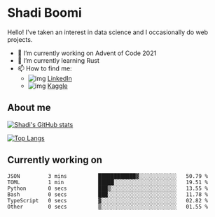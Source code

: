 # Shadi Boomi

Hello! I've taken an interest in data science and I occasionally do web projects.

- 🔭 I’m currently working on Advent of Code 2021
- 🌱 I’m currently learning Rust
- 📫 How to find me: 
  - ![img](https://www.linkedin.com/favicon.ico) [LinkedIn](https://www.linkedin.com/in/shadiboomi/)
  - ![img](https://www.kaggle.com/static/images/favicon.ico) [Kaggle](https://www.kaggle.com/sboomi)

##  About me

[![Shadi's GitHub stats](https://github-readme-stats.vercel.app/api?username=sboomi&show_icons=true&theme=radical)](https://github.com/anuraghazra/github-readme-stats)

[![Top Langs](https://github-readme-stats.vercel.app/api/top-langs/?username=sboomi&layout=compact&theme=default)](https://github.com/anuraghazra/github-readme-stats)

## Currently working on

<!--START_SECTION:waka-->

```text
JSON         3 mins          ████████████▓░░░░░░░░░░░░   50.79 %
TOML         1 min           █████░░░░░░░░░░░░░░░░░░░░   19.51 %
Python       0 secs          ███▒░░░░░░░░░░░░░░░░░░░░░   13.55 %
Bash         0 secs          ███░░░░░░░░░░░░░░░░░░░░░░   11.78 %
TypeScript   0 secs          ▓░░░░░░░░░░░░░░░░░░░░░░░░   02.82 %
Other        0 secs          ▒░░░░░░░░░░░░░░░░░░░░░░░░   01.55 %
```

<!--END_SECTION:waka-->
